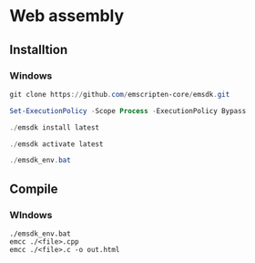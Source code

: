 # Web assembly

## Installtion

### Windows

```powershell
git clone https://github.com/emscripten-core/emsdk.git

Set-ExecutionPolicy -Scope Process -ExecutionPolicy Bypass

./emsdk install latest

./emsdk activate latest

./emsdk_env.bat
```

## Compile

### WIndows

```{powershell}
./emsdk_env.bat
emcc ./<file>.cpp
emcc ./<file>.c -o out.html
```

